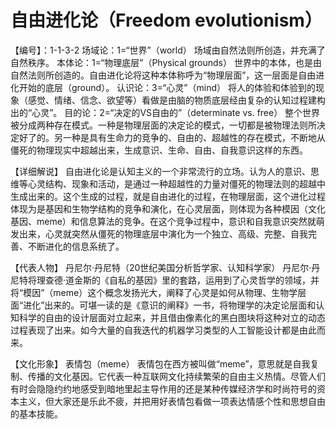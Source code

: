 # 自由进化论（Freedom evolutionism）
【编号】：1-1-3-2
场域论：1=“世界”（world）
场域由自然法则所创造，并充满了自然秩序。
本体论：1=“物理底层”（Physical grounds）
世界中的本体，也是由自然法则所创造的。自由进化论将这种本体称呼为“物理层面”，这一层面是自由进化开始的底层（ground）。
认识论：3=“心灵”（mind）
将人的体验和体验到的现象（感觉、情绪、信念、欲望等）看做是由脑的物质底层经由复杂的认知过程建构出的“心灵”。
目的论：2=“决定的VS自由的”（determinate vs. free）
整个世界被分成两种存在模式。一种是物理层面的决定论的模式，一切都是被物理法则所决定好了的。另一种是具有生命力的竞争的、自由的、超越性的存在模式，不断地从僵死的物理现实中超越出来，生成意识、生命、自由、自我意识这样的东西。

【详细解说】
自由进化论是认知主义的一个非常流行的立场。认为人的意识、思维等心灵结构、现象和活动，是通过一种超越性的力量对僵死的物理法则的超越中生成出来的。这个生成的过程，就是自由进化的过程，在物理层面，这个进化过程体现为是基因和生物学结构的竞争和演化，在心灵层面，则体现为各种模因（文化基因、meme）和信息算法的竞争。在这个竞争过程中，意识和自我意识突然就萌发出来，心灵就突然从僵死的物理底层中演化为一个独立、高级、完整、自我完善、不断进化的信息系统了。

【代表人物】
丹尼尔·丹尼特（20世纪美国分析哲学家、认知科学家）
丹尼尔·丹尼特将理查德·道金斯的《自私的基因》里的套路，运用到了心灵哲学的领域，并将“模因”（meme）这个概念发扬光大，阐释了心灵是如何从物理、生物学层面“进化”出来的。可堪一读的是《意识的阐释》一书，将物理学的决定论层面和认知科学的自由的设计层面对立起来，并且借由像素化的黑白图块将这种对立的动态过程表现了出来。如今大量的自我迭代的机器学习类型的人工智能设计都是由此而来。

【文化形象】
表情包（meme）
表情包在西方被叫做“meme”，意思就是自我复制、传播的文化基因。它代表一种互联网文化持续繁荣的自由主义热情。尽管人们有时会隐隐约约地感受到暗地里起主导作用的还是某种传媒经济学和时尚符号的资本主义，但大家还是乐此不疲，并把用好表情包看做一项表达情感个性和思想自由的基本技能。
